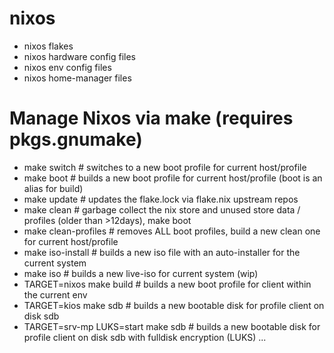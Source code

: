 # nixos
- nixos flakes 
- nixos hardware config files
- nixos env config files
- nixos home-manager files

# Manage Nixos via make (requires pkgs.gnumake)
- make switch                      # switches to a new boot profile for current host/profile
- make boot                        # builds a new boot profile for current host/profile (boot is an alias for build)
- make update                      # updates the flake.lock via flake.nix upstream repos
- make clean                       # garbage collect the nix store and unused store data / profiles (older than >12days), make boot
- make clean-profiles              # removes ALL boot profiles, build a new clean one for current host/profile
- make iso-install                 # builds a new iso file with an auto-installer for the current system
- make iso                         # builds a new live-iso for current system (wip)
- TARGET=nixos make build           # builds a new boot profile for client within the current env
- TARGET=kios make sdb             # builds a new bootable disk for profile client on disk sdb
- TARGET=srv-mp LUKS=start make sdb  # builds a new bootable disk for profile client on disk sdb with fulldisk encryption (LUKS)
...

